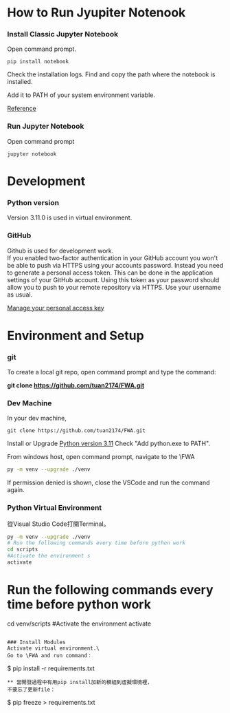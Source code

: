 # How to Run Jyupiter Notenook

### Install Classic Jupyter Notebook 
Open command prompt.
```
pip install notebook
```
Check the installation logs. Find and copy the path where the notebook is installed.

Add it to PATH of your system environment variable.

[Reference](https://jupyter.org/install)


### Run Jupyter Notebook
Open command prompt
```
jupyter notebook
```

# Development

### Python version
Version 3.11.0 is used in virtual environment.

### GitHub
Github is used for development work.\
If you enabled two-factor authentication in your GitHub account you won't be able to push via HTTPS using your accounts password. Instead you need to generate a personal access token. This can be done in the application settings of your GitHub account. Using this token as your password should allow you to push to your remote repository via HTTPS. Use your username as usual.

[Manage your personal access key](https://docs.github.com/en/authentication/keeping-your-account-and-data-secure/managing-your-personal-access-tokens#creating-a-personal-access-token-classic)



# Environment and Setup

### git
To create a local git repo, open command prompt and type the command:

**git clone https://github.com/tuan2174/FWA.git**


### Dev Machine

In your dev machine, 
```
git clone https://github.com/tuan2174/FWA.git
```

Install or Upgrade [Python version 3.11]('https://www.python.org/downloads/release/python-3110/')
Check "Add python.exe to PATH".

From windows host, open command prompt, navigate to the \FWA
```sh
py -m venv --upgrade ./venv
```
If permission denied is shown, close the VSCode and run the command again.

### Python Virtual Environment
從Visual Studio Code打開Terminal。
```sh
py -m venv --upgrade ./venv
# Run the following commands every time before python work
cd scripts
#Activate the environment s
activate
```

# Run the following commands every time before python work
cd venv/scripts
#Activate the environment
activate
```

### Install Modules
Activate virtual environment.\
Go to \FWA and run command：
```
$ pip install -r requirements.txt
```
** 當開發過程中有用pip install加新的模組到虛擬環境裡，
不要忘了更新file：
```
$ pip freeze > requirements.txt 
```
